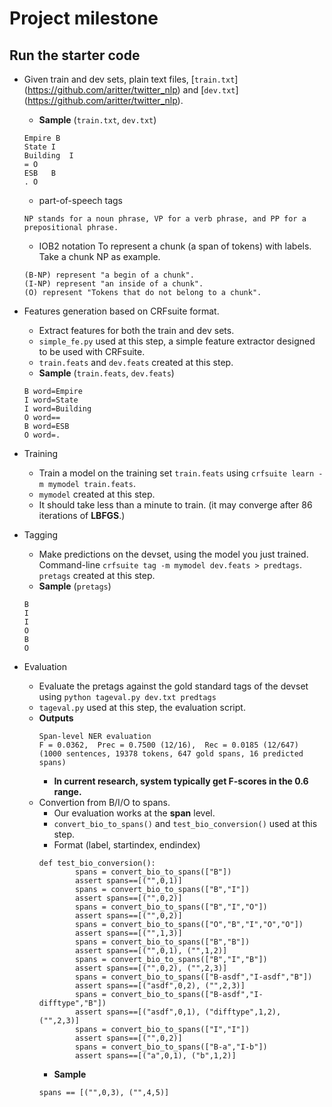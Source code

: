 # Project milestone

## Run the starter code

* Given train and dev sets, plain text files, [`train.txt`] (https://github.com/aritter/twitter_nlp) and [`dev.txt`] (https://github.com/aritter/twitter_nlp).
  + __Sample__ (`train.txt`, `dev.txt`)
  <pre><code>Empire	B
  State	I
  Building	I
  =	O
  ESB	B
  .	O</code></pre>
  + part-of-speech tags
  <pre><code>NP stands for a noun phrase, VP for a verb phrase, and PP for a prepositional phrase.</code></pre>
  + IOB2 notation
  To represent a chunk (a span of tokens) with labels. Take a chunk NP as example.
  <pre><code>(B-NP) represent "a begin of a chunk".
  (I-NP) represent "an inside of a chunk".
  (O) represent "Tokens that do not belong to a chunk".</code></pre> 

* Features generation based on CRFsuite format. 
  + Extract features for both the train and dev sets. 
  + `simple_fe.py` used at this step, a simple feature extractor designed to be used with CRFsuite.
  + `train.feats` and `dev.feats` created at this step.
  + __Sample__ (`train.feats`, `dev.feats`)
  <pre><code>B word=Empire
  I	word=State
  I	word=Building
  O	word==
  B	word=ESB
  O	word=.</code></pre>

* Training
  + Train a model on the training set `train.feats` using `crfsuite learn -m mymodel train.feats`.
  + `mymodel` created at this step.
  + It should take less than a minute to train. (it may converge after 86 iterations of __LBFGS__.)

* Tagging
  + Make predictions on the devset, using the model you just trained. Command-line `crfsuite tag -m mymodel dev.feats > predtags`. `pretags` created at this step.
  + __Sample__ (`pretags`)
  <pre><code>B
  I
  I
  O
  B
  O</code></pre>

* Evaluation
  + Evaluate the pretags against the gold standard tags of the devset using `python tageval.py dev.txt predtags`
  + `tageval.py` used at this step, the evaluation script.
  + __Outputs__
    <pre><code>Span-level NER evaluation
    F = 0.0362,  Prec = 0.7500 (12/16),  Rec = 0.0185 (12/647)
    (1000 sentences, 19378 tokens, 647 gold spans, 16 predicted spans)</code></pre>
    - __In current research, system typically get F-scores in the 0.6 range.__
  + Convertion from B/I/O to spans.
    - Our evaluation works at the __span__ level.
    - `convert_bio_to_spans()` and `test_bio_conversion()` used at this step.
    - Format (label, startindex, endindex)
    <pre><code>def test_bio_conversion():
            spans = convert_bio_to_spans(["B"])
            assert spans==[("",0,1)]
            spans = convert_bio_to_spans(["B","I"])
            assert spans==[("",0,2)]
            spans = convert_bio_to_spans(["B","I","O"])
            assert spans==[("",0,2)]
            spans = convert_bio_to_spans(["O","B","I","O","O"])
            assert spans==[("",1,3)]
            spans = convert_bio_to_spans(["B","B"])
            assert spans==[("",0,1), ("",1,2)]
            spans = convert_bio_to_spans(["B","I","B"])
            assert spans==[("",0,2), ("",2,3)]
            spans = convert_bio_to_spans(["B-asdf","I-asdf","B"])
            assert spans==[("asdf",0,2), ("",2,3)]
            spans = convert_bio_to_spans(["B-asdf","I-difftype","B"])
            assert spans==[("asdf",0,1), ("difftype",1,2), ("",2,3)]
            spans = convert_bio_to_spans(["I","I"])
            assert spans==[("",0,2)]
            spans = convert_bio_to_spans(["B-a","I-b"])
            assert spans==[("a",0,1), ("b",1,2)]</code></pre>
    - __Sample__
    <pre><code>spans == [("",0,3), ("",4,5)]</code></pre>
